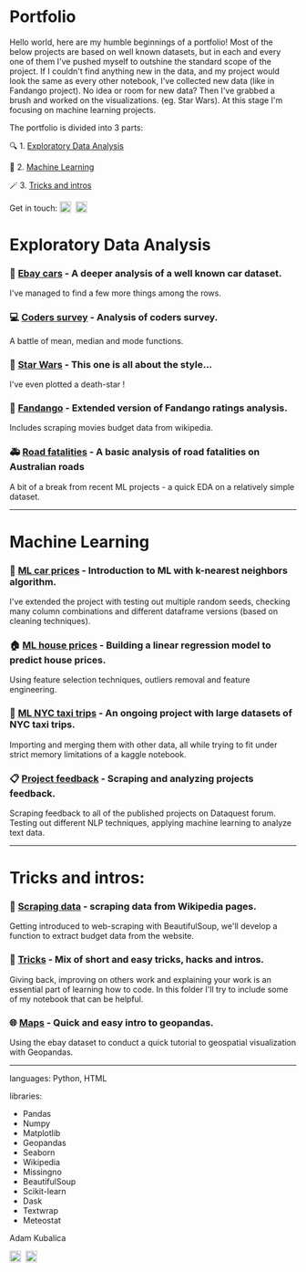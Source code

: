 # Portfolio
Hello world, here are my humble beginnings of a portfolio! Most of the below projects are based on well known datasets, but in each and every one of them I've pushed myself to outshine the standard scope of the project.  If I couldn't find anything new in the data, and my project would look the same as every other notebook, I've collected new data (like in Fandango project). No idea or room for new data? Then I've grabbed a brush and worked on the visualizations. (eg. Star Wars). At this stage I'm focusing on machine learning projects. 

The portfolio is divided into 3 parts:

🔍 1. [Exploratory Data Analysis](#eda)  

🎰 2. [Machine Learning](#ml)

🪄 3. [Tricks and intros](#intros)

Get in touch: <td><a href="https://linkedin.com/in/kubalica" target="_blank" rel="noopener"><img src="https://icon.signature.email/social/linkedin-square-small-0077b5-FFFFFF.png" alt="LinkedIn icon" width="20" height="20" border="0" valign="bottom"/></a>&nbsp;&nbsp;<a href="https://stackoverflow.com/users/16519424/adam-kubalica" target="_blank" rel="noopener"><img src="https://icon.signature.email/social/stackoverflow-square-small-f48024-FFFFFF.png" alt="Stack icon" width="20" height="20" border="0"  valign="bottom" /></a>&nbsp;&nbsp;</td>

<a name="eda"></a>
# Exploratory Data Analysis

### :car: [Ebay cars](https://github.com/grumpyclimber/portfolio/tree/main/eda/ebay) - A deeper analysis of a well known car dataset. 
I've managed to find a few more things among the rows. 

### :computer:  [Coders survey](https://github.com/grumpyclimber/portfolio/tree/main/eda/coders_survey) - Analysis of coders survey. 
A battle of mean, median and mode functions.

### 👾 [Star Wars](https://github.com/grumpyclimber/portfolio/tree/main/eda/star_wars) - This one is all about the style... 
I've even plotted a death-star !

###  :movie_camera: [Fandango](https://github.com/grumpyclimber/portfolio/tree/main/fandango) - Extended version of Fandango ratings analysis. 
Includes scraping movies budget data from wikipedia.

### 🚑 [Road fatalities](https://github.com/grumpyclimber/portfolio/tree/main/straya_road_deaths) - A basic analysis of road fatalities on Australian roads
A bit of a break from recent ML projects - a quick EDA on a relatively simple dataset.

---
<a name="ml"></a>
# Machine Learning

### 🚙 [ML car prices](https://github.com/grumpyclimber/portfolio/tree/main/ML_intro_car_prices) - Introduction to ML with k-nearest neighbors algorithm. 
I've extended the project with testing out multiple random seeds, checking many column combinations and different dataframe versions (based on cleaning techniques).

### 🏠 [ML house prices](https://github.com/grumpyclimber/portfolio/tree/main/ML_house_prices) - Building a linear regression model to predict house prices.
Using feature selection techniques, outliers removal and feature engineering.
### :taxi: [ML NYC taxi trips](https://github.com/grumpyclimber/portfolio/tree/main/taxis_big_ML) - An ongoing project with large datasets of NYC taxi trips.
Importing and merging them with other data, all while trying to fit under strict memory limitations of a kaggle notebook.

### 📋 [Project feedback](https://github.com/grumpyclimber/portfolio/tree/main/nlp_feedback) -  Scraping and analyzing projects feedback. 
Scraping feedback to all of the published projects on Dataquest forum. Testing out different NLP techniques, applying machine learning to analyze text data.

---
<a name="intros"></a>
# Tricks and intros:
### 🔡 [Scraping data](https://github.com/grumpyclimber/portfolio/tree/main/wiki_scrape) - scraping data from Wikipedia pages.
Getting introduced to web-scraping with BeautifulSoup, we'll develop a function to extract budget data from the website. 

### :fishing_pole_and_fish: <a href="https://github.com/grumpyclimber/portfolio/tree/main/tricks">Tricks</a> - Mix of short and easy tricks, hacks and intros.
Giving back, improving on others work and explaining your work is an essential part of learning how to code. In this folder I'll try to include some of my notebook that can be helpful. 

### :globe_with_meridians: <a href="https://github.com/grumpyclimber/portfolio/tree/main/maps">Maps</a> - Quick and easy intro to geopandas.
Using the ebay dataset to conduct a quick tutorial to geospatial visualization with Geopandas.


---

languages: Python, HTML

libraries: 
* Pandas
* Numpy
* Matplotlib
* Geopandas
* Seaborn
* Wikipedia
* Missingno
* BeautifulSoup
* Scikit-learn
* Dask
* Textwrap
* Meteostat

Adam Kubalica
<td><a href="https://linkedin.com/in/kubalica" target="_blank" rel="noopener"><img src="https://icon.signature.email/social/linkedin-square-small-0077b5-FFFFFF.png" alt="LinkedIn icon" width="20" height="20" border="0" /></a>&nbsp;&nbsp;<a href="https://stackoverflow.com/users/16519424/adam-kubalica" target="_blank" rel="noopener"><img src="https://icon.signature.email/social/stackoverflow-square-small-f48024-FFFFFF.png" alt="Stack icon" width="20" height="20" border="0" /></a>&nbsp;&nbsp;</td>
